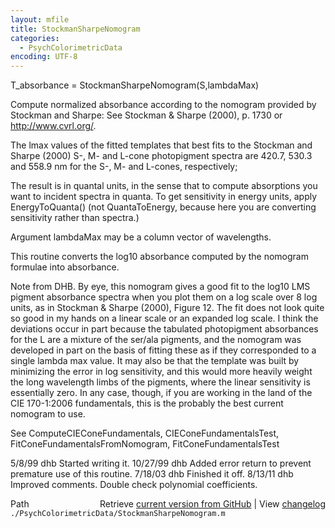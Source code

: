 ```yaml
---
layout: mfile
title: StockmanSharpeNomogram
categories:
  - PsychColorimetricData
encoding: UTF-8
---
```


T\_absorbance = StockmanSharpeNomogram(S,lambdaMax)

Compute normalized absorbance according to the
nomogram provided by Stockman and Sharpe:
  See Stockman & Sharpe (2000), p. 1730 or http://www.cvrl.org/.

The lmax values of the fitted templates that best fits
to the Stockman and Sharpe (2000) S-, M- and L-cone photopigment
spectra are 420.7, 530.3 and 558.9 nm for the
S-, M- and L-cones, respectively;

The result is in quantal units, in the sense that to compute
absorptions you want to incident spectra in quanta.
To get sensitivity in energy units, apply EnergyToQuanta()
(not QuantaToEnergy, because here you are converting sensitivity
rather than spectra.)

Argument lambdaMax may be a column vector of wavelengths.

This routine converts the log10 absorbance computed by the nomogram
formulae into absorbance.

Note from DHB. By eye, this nomogram gives a good fit to the log10 LMS pigment
absorbance spectra when you plot them on a log scale over 8 log units,
as in Stockman & Sharpe (2000), Figure 12.  The fit does not look quite so
good in my hands on a linear scale or an expanded log scale.
I think the deviations occur in part because the tabulated
photopigment absorbances for the L are a mixture of the ser/ala
pigments, and the nomogram was developed in part on the basis of fitting these
as if they corresponded to a single lambda max value. It may also be that
the template was built by minimizing the error in log sensitivity, and this
would more heavily weight the long wavelength limbs of the pigments, where
the linear sensitivity is essentially zero.  In any case, though, if you
are working in the land of the CIE 170-1:2006 fundamentals, this is the
probably the best current nomogram to use.

See ComputeCIEConeFundamentals, CIEConeFundamentalsTest,
FitConeFundamentalsFromNomogram, FitConeFundamentalsTest

5/8/99  dhb  Started writing it.
10/27/99    dhb  Added error return to prevent premature use of this routine.
7/18/03   dhb  Finished it off.
8/13/11   dhb  Improved comments.  Double check polynomial coefficients.


<div class="code_header" style="text-align:right;">
  <span style="float:left;">Path&nbsp;&nbsp;</span> <span class="counter">Retrieve <a href=
  "https://raw.github.com/Psychtoolbox-3/Psychtoolbox-3/beta/./PsychColorimetricData/StockmanSharpeNomogram.m">current version from GitHub</a> | View <a href=
  "https://github.com/Psychtoolbox-3/Psychtoolbox-3/commits/beta/./PsychColorimetricData/StockmanSharpeNomogram.m">changelog</a></span>
</div>
<div class="code">
  <code>./PsychColorimetricData/StockmanSharpeNomogram.m</code>
</div>
